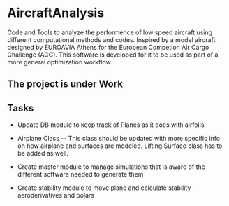 # AircraftAnalysis

Code and Tools to analyze the performence of low speed aircraft using different computational methods and codes. Inspired by a model aircraft designed by EUROAVIA Athens for the European Competion Air Cargo Challenge (ACC). This software is developed for it to be used as part of a more general optimization workflow. 

## The project is under Work

## Tasks

- Update DB module to keep track of Planes as it does with airfoils

- Airplane Class
-- This class should be updated with more specific info on how airplane and surfaces are modeled. Lifting Surface class has to be added as well. 

- Create master module to manage simulations that is aware of the different software needed to generate them
- Create stability module to move plane and calculate stability aeroderivatives and polars
